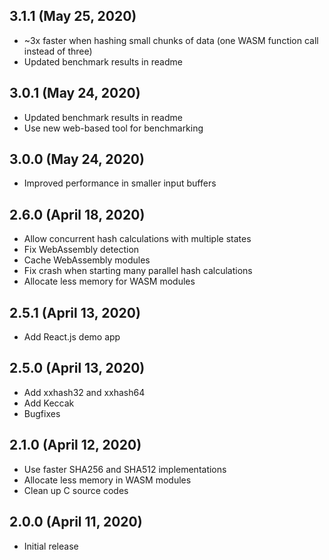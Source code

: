 ## 3.1.1 (May 25, 2020)

* ~3x faster when hashing small chunks of data (one WASM function call instead of three)
* Updated benchmark results in readme

## 3.0.1 (May 24, 2020)

* Updated benchmark results in readme
* Use new web-based tool for benchmarking

## 3.0.0 (May 24, 2020)

* Improved performance in smaller input buffers

## 2.6.0 (April 18, 2020)

* Allow concurrent hash calculations with multiple states
* Fix WebAssembly detection
* Cache WebAssembly modules
* Fix crash when starting many parallel hash calculations
* Allocate less memory for WASM modules

## 2.5.1 (April 13, 2020)

* Add React.js demo app

## 2.5.0 (April 13, 2020)

* Add xxhash32 and xxhash64
* Add Keccak
* Bugfixes

## 2.1.0 (April 12, 2020)

* Use faster SHA256 and SHA512 implementations
* Allocate less memory in WASM modules
* Clean up C source codes

## 2.0.0 (April 11, 2020)

* Initial release
